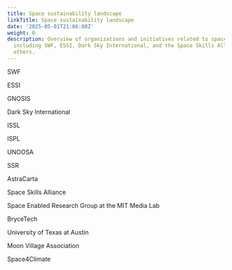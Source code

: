 ```yaml
---
title: Space sustainability landscape
linkTitle: Space sustainability landscape
date: '2025-05-01T21:06:00Z'
weight: 0
description: Overview of organizations and initiatives related to space sustainability,
  including SWF, ESSI, Dark Sky International, and the Space Skills Alliance, among
  others.
---
```



SWF

ESSI

GNOSIS

Dark Sky International

ISSL

ISPL

UNOOSA

SSR

AstraCarta

Space Skills Alliance

Space Enabled Research Group at the MIT Media Lab

BryceTech

University of Texas at Austin

Moon Village Association

Space4Climate